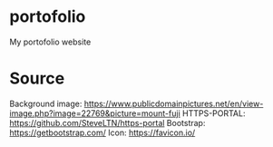 # portofolio
My portofolio website

# Source
Background image: https://www.publicdomainpictures.net/en/view-image.php?image=22769&picture=mount-fuji
HTTPS-PORTAL: https://github.com/SteveLTN/https-portal
Bootstrap: https://getbootstrap.com/
Icon: https://favicon.io/